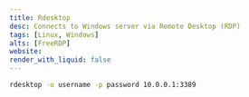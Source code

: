 ```yaml
---
title: Rdesktop
desc: Connects to Windows server via Remote Desktop (RDP)
tags: [Linux, Windows]
alts: [FreeRDP]
website:
render_with_liquid: false
---
```


```sh
rdesktop -u username -p password 10.0.0.1:3389
```